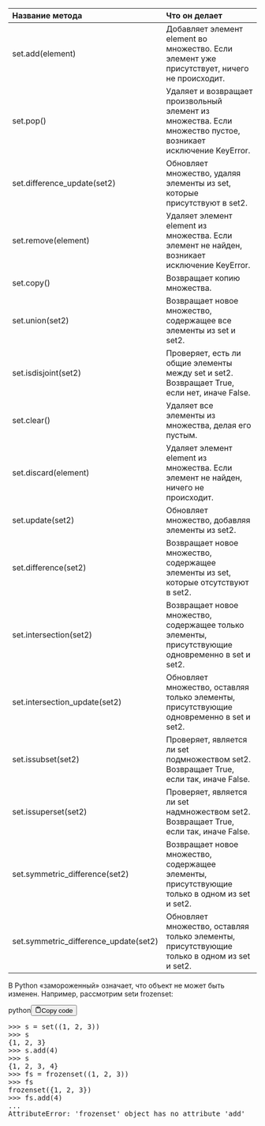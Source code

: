 <table>
<thead>
<tr>
<th style="text-align: left;">Название метода</th>
<th style="text-align: left;">Что он делает</th>
</tr>
</thead>
<tbody>
<tr>
<td style="text-align: left;">set.add(element)</td>
<td style="text-align: left;">Добавляет элемент element во множество. Если элемент уже присутствует, ничего не происходит.</td>
</tr>
<tr>
<td style="text-align: left;">set.pop()</td>
<td style="text-align: left;">Удаляет и возвращает произвольный элемент из множества. Если множество пустое, возникает исключение KeyError.</td>
</tr>
<tr>
<td style="text-align: left;">set.difference_update(set2)</td>
<td style="text-align: left;">Обновляет множество, удаляя элементы из set, которые присутствуют в set2.</td>
</tr>
<tr>
<td style="text-align: left;">set.remove(element)</td>
<td style="text-align: left;">Удаляет элемент element из множества. Если элемент не найден, возникает исключение KeyError.</td>
</tr>
<tr>
<td style="text-align: left;">set.copy()</td>
<td style="text-align: left;">Возвращает копию множества.</td>
</tr>
<tr>
<td style="text-align: left;">set.union(set2)</td>
<td style="text-align: left;">Возвращает новое множество, содержащее все элементы из set и set2.</td>
</tr>
<tr>
<td style="text-align: left;">set.isdisjoint(set2)</td>
<td style="text-align: left;">Проверяет, есть ли общие элементы между set и set2. Возвращает True, если нет, иначе False.</td>
</tr>
<tr>
<td style="text-align: left;">set.clear()</td>
<td style="text-align: left;">Удаляет все элементы из множества, делая его пустым.</td>
</tr>
<tr>
<td style="text-align: left;">set.discard(element)</td>
<td style="text-align: left;">Удаляет элемент element из множества. Если элемент не найден, ничего не происходит.</td>
</tr>
<tr>
<td style="text-align: left;">set.update(set2)</td>
<td style="text-align: left;">Обновляет множество, добавляя элементы из set2.</td>
</tr>
<tr>
<td style="text-align: left;">set.difference(set2)</td>
<td style="text-align: left;">Возвращает новое множество, содержащее элементы из set, которые отсутствуют в set2.</td>
</tr>
<tr>
<td style="text-align: left;">set.intersection(set2)</td>
<td style="text-align: left;">Возвращает новое множество, содержащее только элементы, присутствующие одновременно в set и set2.</td>
</tr>
<tr>
<td style="text-align: left;">set.intersection_update(set2)</td>
<td style="text-align: left;">Обновляет множество, оставляя только элементы, присутствующие одновременно в set и set2.</td>
</tr>
<tr>
<td style="text-align: left;">set.issubset(set2)</td>
<td style="text-align: left;">Проверяет, является ли set подмножеством set2. Возвращает True, если так, иначе False.</td>
</tr>
<tr>
<td style="text-align: left;">set.issuperset(set2)</td>
<td style="text-align: left;">Проверяет, является ли set надмножеством set2. Возвращает True, если так, иначе False.</td>
</tr>
<tr>
<td style="text-align: left;">set.symmetric_difference(set2)</td>
<td style="text-align: left;">Возвращает новое множество, содержащее элементы, присутствующие только в одном из set и set2.</td>
</tr>
<tr>
<td style="text-align: left;">set.symmetric_difference_update(set2)</td>
<td style="text-align: left;">Обновляет множество, оставляя только элементы, присутствующие только в одном из set и set2.</td>
</tr>
</tbody>
</table>
<p>В Python «замороженный» означает, что объект не может быть изменен. Например, рассмотрим setи frozenset:</p>
<div class="code-element"><div class="lang-line"><text>python</text><button class="copy-button" id="code440b" onclick="copyCode(code440, code440b)"><svg stroke="currentColor" fill="none" stroke-width="2" viewBox="0 0 24 24" stroke-linecap="round" stroke-linejoin="round" class="h-4 w-4" height="1em" width="1em" xmlns="http://www.w3.org/2000/svg"><path d="M16 4h2a2 2 0 0 1 2 2v14a2 2 0 0 1-2 2H6a2 2 0 0 1-2-2V6a2 2 0 0 1 2-2h2"></path><rect x="8" y="2" width="8" height="4" rx="1" ry="1"></rect></svg><text>Copy code</text></button></div><div class="code" id="code440"><div class="highlight"><pre><span></span><span class="o">&gt;&gt;&gt;</span> <span class="n">s</span> <span class="o">=</span> <span class="nb">set</span><span class="p">((</span><span class="mi">1</span><span class="p">,</span> <span class="mi">2</span><span class="p">,</span> <span class="mi">3</span><span class="p">))</span>
<span class="o">&gt;&gt;&gt;</span> <span class="n">s</span>
<span class="p">{</span><span class="mi">1</span><span class="p">,</span> <span class="mi">2</span><span class="p">,</span> <span class="mi">3</span><span class="p">}</span>
<span class="o">&gt;&gt;&gt;</span> <span class="n">s</span><span class="o">.</span><span class="n">add</span><span class="p">(</span><span class="mi">4</span><span class="p">)</span>
<span class="o">&gt;&gt;&gt;</span> <span class="n">s</span>
<span class="p">{</span><span class="mi">1</span><span class="p">,</span> <span class="mi">2</span><span class="p">,</span> <span class="mi">3</span><span class="p">,</span> <span class="mi">4</span><span class="p">}</span>
<span class="o">&gt;&gt;&gt;</span> <span class="n">fs</span> <span class="o">=</span> <span class="nb">frozenset</span><span class="p">((</span><span class="mi">1</span><span class="p">,</span> <span class="mi">2</span><span class="p">,</span> <span class="mi">3</span><span class="p">))</span>
<span class="o">&gt;&gt;&gt;</span> <span class="n">fs</span>
<span class="nb">frozenset</span><span class="p">({</span><span class="mi">1</span><span class="p">,</span> <span class="mi">2</span><span class="p">,</span> <span class="mi">3</span><span class="p">})</span>
<span class="o">&gt;&gt;&gt;</span> <span class="n">fs</span><span class="o">.</span><span class="n">add</span><span class="p">(</span><span class="mi">4</span><span class="p">)</span>
<span class="o">...</span>
<span class="ne">AttributeError</span><span class="p">:</span> <span class="s1">&#39;frozenset&#39;</span> <span class="nb">object</span> <span class="n">has</span> <span class="n">no</span> <span class="n">attribute</span> <span class="s1">&#39;add&#39;</span>
</pre></div></div></div>